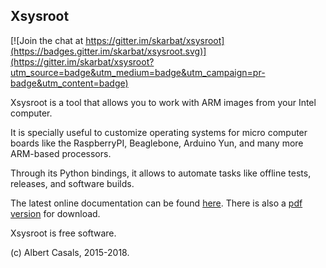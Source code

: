 ## Xsysroot

[![Join the chat at https://gitter.im/skarbat/xsysroot](https://badges.gitter.im/skarbat/xsysroot.svg)](https://gitter.im/skarbat/xsysroot?utm_source=badge&utm_medium=badge&utm_campaign=pr-badge&utm_content=badge)

Xsysroot is a tool that allows you to work with ARM images from your Intel computer.

It is specially useful to customize operating systems for micro computer boards
like the RaspberryPI, Beaglebone, Arduino Yun, and many more ARM-based processors.

Through its Python bindings, it allows to automate tasks like offline tests, releases, and software builds.

The latest online documentation can be found [here](http://xsysroot.mitako.eu/).
There is also a [pdf version](http://xsysroot.mitako.eu/xsysroot.pdf) for download.

Xsysroot is free software.

(c) Albert Casals, 2015-2018.
